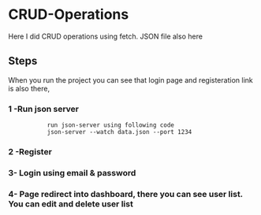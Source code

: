 # CRUD-Operations
Here I did CRUD operations using fetch. JSON file also here
## Steps
   When you run the project you can see that login page and registeration link   is also there,
   ###    1 -Run json server
               run json-server using following code 
               json-server --watch data.json --port 1234
   ###    2 -Register
   ###    3- Login using email & password
   ###    4- Page redirect into dashboard, there you can see user list. You can edit and delete user list
